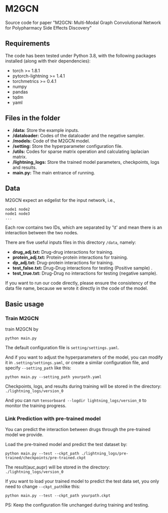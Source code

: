 # M2GCN

 Source code for paper "M2GCN: Multi-Modal Graph Convolutional Network for Polypharmacy Side Effects Discovery"

## Requirements

The code has been tested under Python 3.8, with the following packages installed (along with their dependencies):

- torch >= 1.8.1
- pytorch-lightning >= 1.4.1
- torchmetrics >= 0.4.1
- numpy
- pandas
- tqdm
- yaml

## Files in the folder


- **/data:** Store the example inputs.
- **/dataloader:** Codes of the dataloader and the negative sampler.
- **/models:** Code of the M2GCN model.
- **/setting:** Store the hyperparameter configuration file.
- **/utils:** Codes for sparse matrix operation and calculating laplacian matrix.
- **/lightning_logs:** Store the trained model parameters, checkpoints, logs and results.
- **main.py:** The main entrance of running.

## Data

M2GCN expect an edgelist for the input network, i.e.,

```
node1 node2
node1 node3
...

```

Each row contains two IDs, which are separated by '\t' and mean there is an interaction between the two nodes.

There are five useful inputs files in this directory `/data`, namely:

- **drug_adj.txt:** Drug-drug interactions for training.
- **protein_adj.txt:** Protein-protein interactions for training.
- **dp_adj.txt:** Drug-protein interactions for training.
- **test_false.txt:** Drug-Drug interactions for testing (Positive sample) .
- **test_true.txt:** Drug-Drug no interactions for testing (negative sample).

If you want to run our code directly, please ensure the consistency of the data file name, because we wrote it directly in the code of the model.

## Basic usage

### Train M2GCN

train M2GCN by

```
python main.py
```

The default configuration file is `setting/settings.yaml`.

And if you want to adjust the hyperparameters of the model, you can modify it in `.setting/settings.yaml`, or create a similar configuration file, and specify `--setting_path` like this:

```
python main.py --setting_path yourpath.yaml
```

Checkpoints, logs, and results during training will be stored in the directory: `./lightning_logs/version_0`

And you can run `tensorboard --logdir lightning_logs/version_0` to monitor the training progress.

### Link Prediction with pre-trained model

You can predict the interaction between drugs through the pre-trained model we provide.

Load the pre-trained model and predict the test dataset by:

```
python main.py --test --ckpt_path ./lightning_logs/pre-trained/checkpoints/pre-trained.ckpt
```

The result(auc,aupr) will be stored in the directory: `./lightning_logs/version_0`

If you want to load your trained model to predict the test data set, you only need to change `--ckpt_path`like this:

```
python main.py --test --ckpt_path yourpath.ckpt
```

PS: Keep the configuration file unchanged during training and testing.
